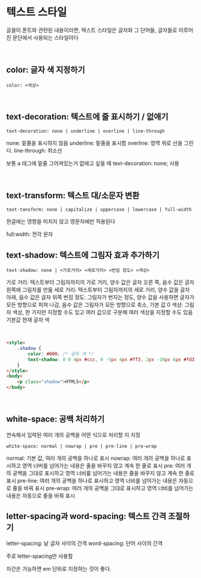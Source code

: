 # 텍스트 스타일

글꼴이 폰트와 관련된 내용이라면, 텍스트 스타일은 글자와 그 단어들, 글자들로 이루어진 문단에서 사용되는 스타일이다

<br>

## color: 글자 색 지정하기

`color: <색상>`

<br>

## text-decoration: 텍스트에 줄 표시하기 / 없애기

`text-decoration: none | underline | overline | line-through`

none: 밑줄을 표시하지 않음
underline: 밑줄을 표시함
overline: 영역 위로 선을 그린다.
line-through: 취소선

보통 a 태그에 밑줄 그어져있는거 없애고 싶을 때 text-decoration: none; 사용

<br>

## text-transform: 텍스트 대/소문자 변환

`text-tansform: none | capitalize | uppercase | lowercase | full-width`

한글에는 영향을 미치지 않고 영문자에만 적용된다

full:width: 전각 문자

## text-shadow: 텍스트에 그림자 효과 추가하기

`text-shadow: none | <가로거리> <세로거리> <번짐 정도> <색상>`

가로 거리: 텍스트부터 그림자까지의 가로 거리, 양수 값은 글자 오른 쪽, 음수 값은 글자 왼쪽에 그림자를 만듦
세로 거리: 텍스트부터 그림자까지의 세로 거리, 양수 값을 글자 아래, 음수 값은 글자 위쪽
번짐 정도: 그림자가 번지는 정도, 양수 값을 사용하면 글자가 모든 방향으로 퍼져 나감, 음수 값은 그림자가 모든 방향으로 축소, 기본 값 0
색상: 그림자 색상, 한 가지만 지정할 수도 있고 여러 값으로 구분해 여러 색상을 지정할 수도 있음 기본값 현재 글자 색

<br>

```html
<style>
	.shadow {
		color: #000; /* 글자 색 */
		text-shadow: 0 0 4px #ccc, 0 -5px 4px #ff3, 2px -10px 6px #fd3, -2px -15px 11px #f80, 2px -19px 18px #f20;
	}
</style>
<body>
	<p class="shadow">HTML5</p>
</body>
```

<br>

## white-space: 공백 처리하기

연속해서 입력된 여러 개의 공백을 어떤 식으로 처리할 지 지정

`white-space: normal | nowrap | pre | pre-line | pre-wrap`

normal: 기본 값, 여러 개의 공백을 하나로 표시
nowrap: 여러 개의 공백을 하나로 표시하고 영역 너버를 넘어가는 내용은 줄을 바꾸지 않고 계속 한 줄로 표시
pre: 여러 개의 공백을 그대로 표시하고 영역 너비를 넘어가는 내용은 줄을 바꾸지 않고 계속 한 줄로 표시
pre-line: 여러 개의 공백을 하나로 표시하고 영역 너비를 넘어가는 내용은 자동으로 줄을 바꿔 표시
pre-wrap: 여러 개의 공백을 그대로 표시하고 영역 너비를 넘어가는 내용은 자동으로 줄을 바꿔 표시

## letter-spacing과 word-spacing: 텍스트 간격 조절하기

letter-spacing: 낱 글자 사이의 간격
word-spacing: 단어 사이의 간격

주로 letter-spacing만 사용함

자간은 가능하면 em 단위로 지정하는 것이 좋다.
